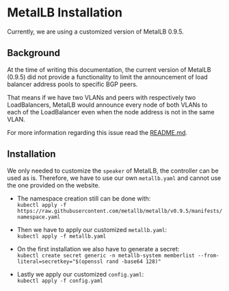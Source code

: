 # MetalLB Installation
Currently, we are using a customized version of MetalLB 0.9.5.

## Background
At the time of writing this documentation, the current version of MetalLB (0.9.5) did not provide a functionality to limit the announcement of load balancer address pools to specific BGP peers.

That means if we have two VLANs and peers with respectively two LoadBalancers, MetalLB would announce every node of both VLANs to each of the LoadBalancer even when the node address is not in the same VLAN.

For more information regarding this issue read the [README.md](README.md).

## Installation
We only needed to customize the `speaker` of MetalLB, the controller can be used as is.
Therefore, we have to use our own `metallb.yaml` and cannot use the one provided on the website.

- The namespace creation still can be done with:\
`kubectl apply -f https://raw.githubusercontent.com/metallb/metallb/v0.9.5/manifests/namespace.yaml`

- Then we have to apply our customized `metallb.yaml`:\
`kubectl apply -f metallb.yaml`

- On the first installation we also have to generate a secret:\
`kubectl create secret generic -n metallb-system memberlist --from-literal=secretkey="$(openssl rand -base64 128)"`

- Lastly we apply our customized `config.yaml`:\
`kubectl apply -f config.yaml`
